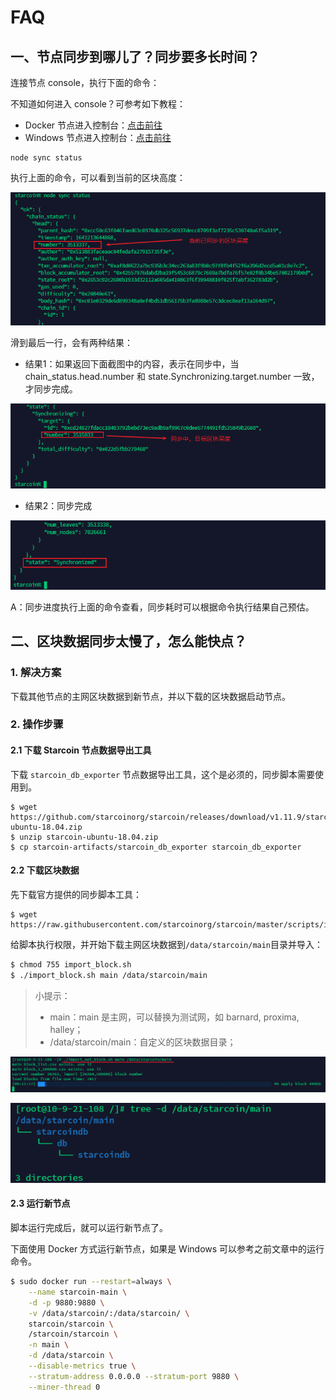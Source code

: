 # FAQ

## 一、节点同步到哪儿了？同步要多长时间？ <a href="#qzomi" id="qzomi"></a>

连接节点 console，执行下面的命令：

不知道如何进入 console？可参考如下教程：

* Docker 节点进入控制台：[点击前往](docker/yun-hang-docker-jie-dian.md#b40f1d7ab7ce8a042c7fc157db40a639)
* Windows 节点进入控制台：[点击前往](windows/zai-windows-shang-yun-hang-jie-dian.md#b40f1d7ab7ce8a042c7fc157db40a639)

```
node sync status
```

执行上面的命令，可以看到当前的区块高度：

![node sync status](<../../.gitbook/assets/image (17).png>)

滑到最后一行，会有两种结果：

* 结果1：如果返回下面截图中的内容，表示在同步中，当 chain\_status.head.number 和 state.Synchronizing.target.number 一致，才同步完成。

![node synchronizing](<../../.gitbook/assets/image (29).png>)

* 结果2：同步完成

![node Synchronized](<../../.gitbook/assets/image (35).png>)

A：同步进度执行上面的命令查看，同步耗时可以根据命令执行结果自己预估。

## 二、区块数据同步太慢了，怎么能快点？ <a href="#jz3hs" id="jz3hs"></a>

### 1. 解决方案

下载其他节点的主网区块数据到新节点，并以下载的区块数据启动节点。

### 2. 操作步骤

#### 2.1 下载 Starcoin 节点数据导出工具

下载 `starcoin_db_exporter` 节点数据导出工具，这个是必须的，同步脚本需要使用到。

```shell
$ wget https://github.com/starcoinorg/starcoin/releases/download/v1.11.9/starcoin-ubuntu-18.04.zip
$ unzip starcoin-ubuntu-18.04.zip
$ cp starcoin-artifacts/starcoin_db_exporter starcoin_db_exporter
```

#### 2.2 下载区块数据 <a href="#hkw1t" id="hkw1t"></a>

先下载官方提供的同步脚本工具：

```shell
$ wget https://raw.githubusercontent.com/starcoinorg/starcoin/master/scripts/import_block.sh
```

给脚本执行权限，并开始下载主网区块数据到`/data/starcoin/main`目录并导入：

```bash
$ chmod 755 import_block.sh
$ ./import_block.sh main /data/starcoin/main
```

> 小提示：
>
> * main：main 是主网，可以替换为测试网，如 barnard, proxima, halley；
> * /data/starcoin/main：自定义的区块数据目录；

![import db file](<../../.gitbook/assets/image (12).png>)

![](<../../.gitbook/assets/image (36).png>)

#### 2.3 运行新节点 <a href="#ytln8" id="ytln8"></a>

脚本运行完成后，就可以运行新节点了。

下面使用 Docker 方式运行新节点，如果是 Windows 可以参考之前文章中的运行命令。

```bash
$ sudo docker run --restart=always \
    --name starcoin-main \
    -d -p 9880:9880 \
    -v /data/starcoin/:/data/starcoin/ \
    starcoin/starcoin \
    /starcoin/starcoin \
    -n main \
    -d /data/starcoin \
    --disable-metrics true \
    --stratum-address 0.0.0.0 --stratum-port 9880 \
    --miner-thread 0
```



